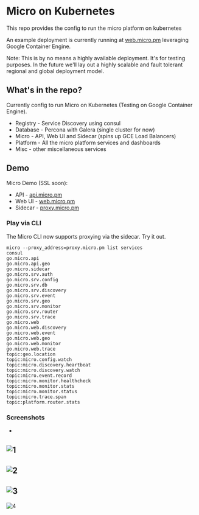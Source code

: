 # Micro on Kubernetes

This repo provides the config to run the micro platform on kubernetes

An example deployment is currently running at [web.micro.pm](http://web.micro.pm) 
leveraging Google Container Engine.

Note: This is by no means a highly available deployment. It's for testing purposes. 
In the future we'll lay out a highly scalable and fault tolerant regional and 
global deployment model.

## What's in the repo?

Currently config to run Micro on Kubernetes (Testing on Google Container Engine).

- Registry - Service Discovery using consul
- Database - Percona with Galera (single cluster for now)
- Micro - API, Web UI and Sidecar (spins up GCE Load Balancers)
- Platform - All the micro platform services and dashboards
- Misc - other miscellaneous services


## Demo

Micro Demo (SSL soon):

- API - [api.micro.pm](http://api.micro.pm)
- Web UI - [web.micro.pm](http://web.micro.pm)
- Sidecar - [proxy.micro.pm](http://proxy.micro.pm)

### Play via CLI

The Micro CLI now supports proxying via the sidecar. Try it out.

```shell
micro --proxy_address=proxy.micro.pm list services
consul
go.micro.api
go.micro.api.geo
go.micro.sidecar
go.micro.srv.auth
go.micro.srv.config
go.micro.srv.db
go.micro.srv.discovery
go.micro.srv.event
go.micro.srv.geo
go.micro.srv.monitor
go.micro.srv.router
go.micro.srv.trace
go.micro.web
go.micro.web.discovery
go.micro.web.event
go.micro.web.geo
go.micro.web.monitor
go.micro.web.trace
topic:geo.location
topic:micro.config.watch
topic:micro.discovery.heartbeat
topic:micro.discovery.watch
topic:micro.event.record
topic:micro.monitor.healthcheck
topic:micro.monitor.stats
topic:micro.monitor.status
topic:micro.trace.span
topic:platform.router.stats
```

### Screenshots
-
![1](https://github.com/micro/kubernetes/blob/master/doc/1.png)
-
![2](https://github.com/micro/kubernetes/blob/master/doc/2.png)
-
![3](https://github.com/micro/kubernetes/blob/master/doc/3.png)
-
![4](https://github.com/micro/kubernetes/blob/master/doc/4.png)

